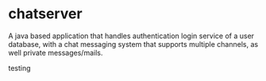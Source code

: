 # chatserver
A java based application that handles authentication login service of a user database, with a chat messaging system that supports multiple channels, as well private messages/mails.



testing
